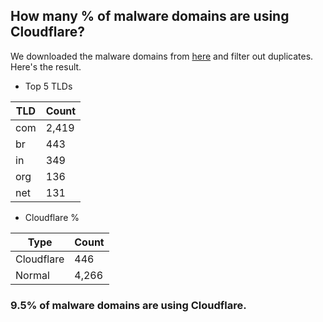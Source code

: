 ## How many % of malware domains are using Cloudflare?


We downloaded the malware domains from [here](https://urlhaus.abuse.ch) and filter out duplicates.
Here's the result.


[//]: # (start replacement)


- Top 5 TLDs

| TLD | Count |
| --- | --- |
| com | 2,419 |
| br | 443 |
| in | 349 |
| org | 136 |
| net | 131 |


- Cloudflare %

| Type | Count |
| --- | --- |
| Cloudflare | 446 |
| Normal | 4,266 |


### 9.5% of malware domains are using Cloudflare.